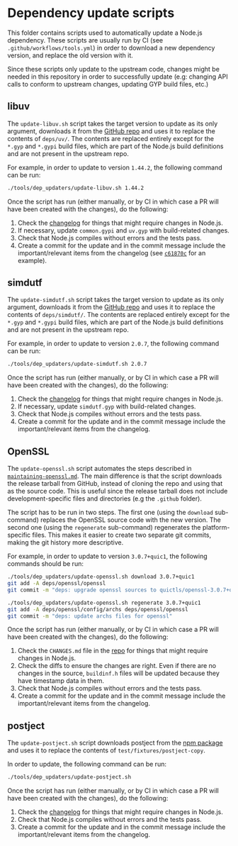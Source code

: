 # Dependency update scripts

This folder contains scripts used to automatically update a Node.js dependency.
These scripts are usually run by CI (see `.github/workflows/tools.yml`) in order
to download a new dependency version, and replace the old version with it.

Since these scripts only update to the upstream code, changes might be needed in
this repository in order to successfully update (e.g: changing API calls to
conform to upstream changes, updating GYP build files, etc.)

## libuv

The `update-libuv.sh` script takes the target version to update as its only
argument, downloads it from the [GitHub repo](https://github.com/libuv/libuv)
and uses it to replace the contents of `deps/uv/`. The contents are replaced
entirely except for the `*.gyp` and `*.gypi` build files, which are part of the
Node.js build definitions and are not present in the upstream repo.

For example, in order to update to version `1.44.2`, the following command can
be run:

```bash
./tools/dep_updaters/update-libuv.sh 1.44.2
```

Once the script has run (either manually, or by CI in which case a PR will have
been created with the changes), do the following:

1. Check the [changelog](https://github.com/libuv/libuv/blob/v1.x/ChangeLog) for
   things that might require changes in Node.js.
2. If necessary, update `common.gypi` and `uv.gyp` with build-related changes.
3. Check that Node.js compiles without errors and the tests pass.
4. Create a commit for the update and in the commit message include the
   important/relevant items from the changelog (see [`c61870c`][] for an
   example).

[`c61870c`]: https://github.com/nodejs/node/commit/c61870c376e2f5b0dbaa939972c46745e21cdbdd

## simdutf

The `update-simdutf.sh` script takes the target version to update as its only
argument, downloads it from the [GitHub repo](https://github.com/simdutf/simdutf)
and uses it to replace the contents of `deps/simdutf/`. The contents are replaced
entirely except for the `*.gyp` and `*.gypi` build files, which are part of the
Node.js build definitions and are not present in the upstream repo.

For example, in order to update to version `2.0.7`, the following command can
be run:

```bash
./tools/dep_updaters/update-simdutf.sh 2.0.7
```

Once the script has run (either manually, or by CI in which case a PR will have
been created with the changes), do the following:

1. Check the [changelog](https://github.com/simdutf/simdutf/releases/tag/v2.0.7) for
   things that might require changes in Node.js.
2. If necessary, update `simdutf.gyp` with build-related changes.
3. Check that Node.js compiles without errors and the tests pass.
4. Create a commit for the update and in the commit message include the
   important/relevant items from the changelog.

## OpenSSL

The `update-openssl.sh` script automates the steps described in
[`maintaining-openssl.md`][]. The main difference is that the script downloads
the release tarball from GitHub, instead of cloning the repo and using that as
the source code. This is useful since the release tarball does not include
development-specific files and directories (e.g the `.github` folder).

The script has to be run in two steps. The first one (using the `download`
sub-command) replaces the OpenSSL source code with the new version. The second
one (using the `regenerate` sub-command) regenerates the platform-specific
files. This makes it easier to create two separate git commits, making the git
history more descriptive.

For example, in order to update to version `3.0.7+quic1`, the following commands
should be run:

```bash
./tools/dep_updaters/update-openssl.sh download 3.0.7+quic1
git add -A deps/openssl/openssl
git commit -m "deps: upgrade openssl sources to quictls/openssl-3.0.7+quic1"

./tools/dep_updaters/update-openssl.sh regenerate 3.0.7+quic1
git add -A deps/openssl/config/archs deps/openssl/openssl
git commit -m "deps: update archs files for openssl"
```

Once the script has run (either manually, or by CI in which case a PR will have
been created with the changes), do the following:

1. Check the `CHANGES.md` file in the [repo](https://github.com/quictls/openssl)
   for things that might require changes in Node.js.
2. Check the diffs to ensure the changes are right. Even if there are no changes
   in the source, `buildinf.h` files will be updated because they have timestamp
   data in them.
3. Check that Node.js compiles without errors and the tests pass.
4. Create a commit for the update and in the commit message include the
   important/relevant items from the changelog.

## postject

The `update-postject.sh` script downloads postject from the [npm package](http://npmjs.com/package/postject)
and uses it to replace the contents of `test/fixtures/postject-copy`.

In order to update, the following command can be run:

```bash
./tools/dep_updaters/update-postject.sh
```

Once the script has run (either manually, or by CI in which case a PR will have
been created with the changes), do the following:

1. Check the [changelog](https://github.com/nodejs/postject/releases/tag/v1.0.0-alpha.4)
   for things that might require changes in Node.js.
2. Check that Node.js compiles without errors and the tests pass.
3. Create a commit for the update and in the commit message include the
   important/relevant items from the changelog.
   
[`maintaining-openssl.md`]: https://github.com/nodejs/node/blob/main/doc/contributing/maintaining-openssl.md
